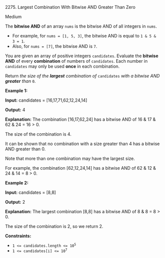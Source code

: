 2275\. Largest Combination With Bitwise AND Greater Than Zero

Medium

The **bitwise AND** of an array `nums` is the bitwise AND of all integers in `nums`.

*   For example, for `nums = [1, 5, 3]`, the bitwise AND is equal to `1 & 5 & 3 = 1`.
*   Also, for `nums = [7]`, the bitwise AND is `7`.

You are given an array of positive integers `candidates`. Evaluate the **bitwise AND** of every **combination** of numbers of `candidates`. Each number in `candidates` may only be used **once** in each combination.

Return _the size of the **largest** combination of_ `candidates` _with a bitwise AND **greater** than_ `0`.

**Example 1:**

**Input:** candidates = [16,17,71,62,12,24,14]

**Output:** 4

**Explanation:** The combination [16,17,62,24] has a bitwise AND of 16 & 17 & 62 & 24 = 16 > 0. 

The size of the combination is 4. 

It can be shown that no combination with a size greater than 4 has a bitwise AND greater than 0.

Note that more than one combination may have the largest size. 

For example, the combination [62,12,24,14] has a bitwise AND of 62 & 12 & 24 & 14 = 8 > 0.

**Example 2:**

**Input:** candidates = [8,8]

**Output:** 2

**Explanation:** The largest combination [8,8] has a bitwise AND of 8 & 8 = 8 > 0. 

The size of the combination is 2, so we return 2.

**Constraints:**

*   <code>1 <= candidates.length <= 10<sup>5</sup></code>
*   <code>1 <= candidates[i] <= 10<sup>7</sup></code>